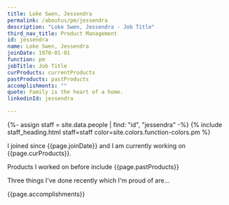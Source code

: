 ```yaml
---
title: Loke Swen, Jessendra
permalink: /aboutus/pm/jessendra
description: "Loke Swen, Jessendra - Job Title"
third_nav_title: Product Management
id: jessendra
name: Loke Swen, Jessendra
joinDate: 1970-01-01
function: pm
jobTitle: Job Title
curProducts: currentProducts
pastProducts: pastProducts
accomplishments: ""
quote: Family is the heart of a home.
linkedinId: jessendra

---
```


{%- assign staff = site.data.people | find: "id", "jessendra" -%}
{% include staff_heading.html staff=staff color=site.colors.function-colors.pm %}

<p>I joined since {{page.joinDate}} and I am currently working on {{page.curProducts}}.</p>

<p>Products I worked on before include {{page.pastProducts}}</p>

<p>Three things I've done recently which I'm proud of are...</p>
{{page.accomplishments}}
